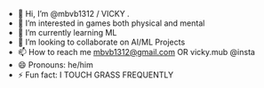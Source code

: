 - 👋 Hi, I’m @mbvb1312 / VICKY .
- 👀 I’m interested in games both physical and mental
- 🌱 I’m currently learning ML
- 💞️ I’m looking to collaborate on AI/ML Projects
- 📫 How to reach me mbvb1312@gmail.com OR vicky.mub @insta
- 😄 Pronouns: he/him
- ⚡ Fun fact: I TOUCH GRASS FREQUENTLY

<!---
mbvb1312/mbvb1312 is a ✨ special ✨ repository because its `README.md` (this file) appears on your GitHub profile.
You can click the Preview link to take a look at your changes.
--->

